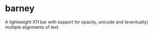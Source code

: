 barney
======

A lightweight X11 bar with support for opacity, unicode and (eventually) multiple alignments of text.
